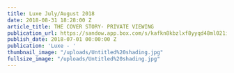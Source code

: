 ```yaml
---
title: Luxe July/August 2018
date: 2018-08-31 18:28:00 Z
article_title: THE COVER STORY- PRIVATE VIEWING
publication_url: https://sandow.app.box.com/s/kafkn8kbzlxf8yyqd48ml021ivs962um
publish_date: 2018-07-01 00:00:00 Z
publication: 'Luxe - '
thumbnail_image: "/uploads/Untitled%20shading.jpg"
fullsize_image: "/uploads/Untitled%20shading.jpg"
---
```


